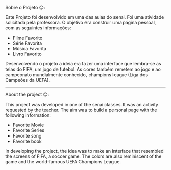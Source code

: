 Sobre o Projeto 😊:

Este Projeto foi desenvolvido em uma das aulas do senai. Foi uma atividade solicitada pela professora. O objetivo era construir uma página pessoal, com as seguintes informações:
- Filme Favorito
- Série Favorita
- Música Favorita
- Livro Favorito

Desenvolvendo o projeto a ideia era fazer uma interface que lembra-se as telas do FIFA, um jogo de futebol. As cores também remetem ao jogo e ao campeonato mundialmente conhecido, champions league (Liga dos Campeões da UEFA).

-----------------------------------------------------------------------------------------------------------------------------------------------------------------------------------------------------------------------------------------------------------------------------------

About the project 😊:

This project was developed in one of the senai classes. It was an activity requested by the teacher. The aim was to build a personal page with the following information:
- Favorite Movie
- Favorite Series
- Favorite song
- Favorite book

In developing the project, the idea was to make an interface that resembled the screens of FIFA, a soccer game. The colors are also reminiscent of the game and the world-famous UEFA Champions League.

